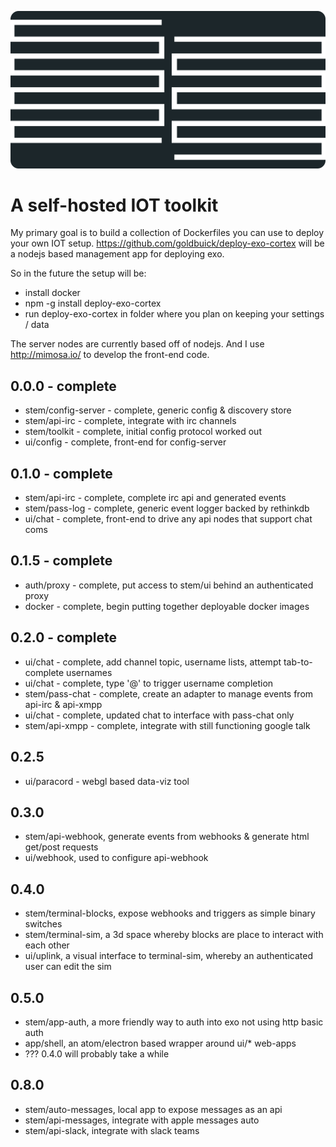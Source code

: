 ![exo-cortex](https://raw.githubusercontent.com/goldbuick/exo-cortex/master/logo.png)

A self-hosted IOT toolkit
=========================

My primary goal is to build a collection of Dockerfiles you can use to deploy your own IOT setup.
https://github.com/goldbuick/deploy-exo-cortex will be a nodejs based management app for deploying exo.

So in the future the setup will be:
* install docker
* npm -g install deploy-exo-cortex
* run deploy-exo-cortex in folder where you plan on keeping your settings / data

The server nodes are currently based off of nodejs. And I use http://mimosa.io/ to develop the front-end code.

## 0.0.0 - complete
* stem/config-server - complete, generic config & discovery store
* stem/api-irc - complete, integrate with irc channels
* stem/toolkit - complete, initial config protocol worked out
* ui/config - complete, front-end for config-server

## 0.1.0 - complete
* stem/api-irc - complete, complete irc api and generated events
* stem/pass-log - complete, generic event logger backed by rethinkdb
* ui/chat - complete, front-end to drive any api nodes that support chat coms

## 0.1.5 - complete
* auth/proxy - complete, put access to stem/ui behind an authenticated proxy
* docker - complete, begin putting together deployable docker images

## 0.2.0 - complete
* ui/chat - complete, add channel topic, username lists, attempt tab-to-complete usernames
* ui/chat - complete, type '@' to trigger username completion
* stem/pass-chat - complete, create an adapter to manage events from api-irc & api-xmpp
* ui/chat - complete, updated chat to interface with pass-chat only
* stem/api-xmpp - complete, integrate with still functioning google talk

## 0.2.5
* ui/paracord - webgl based data-viz tool

## 0.3.0
* stem/api-webhook, generate events from webhooks & generate html get/post requests
* ui/webhook, used to configure api-webhook

## 0.4.0
* stem/terminal-blocks, expose webhooks and triggers as simple binary switches
* stem/terminal-sim, a 3d space whereby blocks are place to interact with each other
* ui/uplink, a visual interface to terminal-sim, whereby an authenticated user can edit the sim

## 0.5.0
* stem/app-auth, a more friendly way to auth into exo not using http basic auth
* app/shell, an atom/electron based wrapper around ui/* web-apps
* ??? 0.4.0 will probably take a while

## 0.8.0
* stem/auto-messages, local app to expose messages as an api
* stem/api-messages, integrate with apple messages auto
* stem/api-slack, integrate with slack teams

